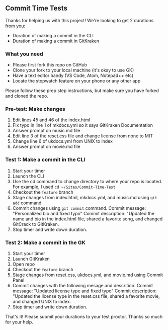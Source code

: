 ## Commit Time Tests

Thanks for helping us with this project! We're looking to get 2 durations from you:

- Duration of making a commit in the CLI
- Duration of making a commit in GitKraken

### What you need

- Please first fork this repo on GitHub
- Clone your fork to your local machine (it's okay to use GK)
- Have a text editor handy (VS Code, Atom, Notepad++ etc)
- Locate the stopwatch feature on your phone or any other app

Please follow these prep step instructions, but make sure you have forked and cloned the repo.

### Pre-test: Make changes

1. Edit lines 45 and 46 of the index.html
2. Fix typo in line 1 of mkdocs.yml so it says GitKraken Documentation
3. Answer prompt on music.md file
4. Edit line 3 of the reset.css file and change license from none to MIT
5. Change line 6 of ukdocs.yml from UNIX to index
6. Answer prompt on movie.md file

### Test 1: Make a commit in the CLI


1. Start your timer
2. Launch the CLI
3. Use the cd command to change directory to where your repo is located. For example, I used `cd ~/Sites/Commit-Time-Test`
4. Checkout the `feature` branch
5. Stage changes from index.html, mkdocs.yml, and music.md using `git add` command
6. Commit changes using `git commit` command. 
          Commit message: "Personalized bio and fixed typo"
          Commit description: "Updated the name and bio in the index.html file, shared a favorite song, and changed GitCrack to GitKraken.
7. Stop timer and write down duration.



### Test 2: Make a commit in the GK


1. Start your timer
2. Launch GitKraken
3. Open repo
4. Checkout the `feature` branch
5. Stage changes from reset.css, ukdocs.yml, and movie.md using Commit Panel
6. Commit changes with the following mesage and descrition.
          Commit message: "Updated license type and fixed typo"
          Commit description: "Updated the license type in the reset.css file, shared a favorite movie, and changed UNIX to index.
7. Stop timer and write down duration.


That's it! Please submit your durations to your test proctor. Thanks so much for your help.